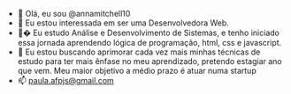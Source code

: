 - 👋 Olá, eu sou @annamitchell10
- 👀 Eu estou interessada em ser uma Desenvolvedora Web.
- 👩‍� Eu estudo Análise e Desenvolvimento de Sistemas, e tenho iniciado essa jornada aprendendo lógica de programação, html, css e javascript.
- 💞️ Eu estou buscando aprimorar cada vez mais minhas técnicas de estudo para ter mais ênfase no meu aprendizado, pretendo estagiar ano que vem.
Meu maior objetivo a médio prazo é atuar numa startup 
- 📫 paula.afpjs@gmail.com 
<!---
annamitchell10/annamitchell10 is a ✨ special ✨ repository because its `README.md` (this file) appears on your GitHub profile.
You can click the Preview link to take a look at your changes.
--->
